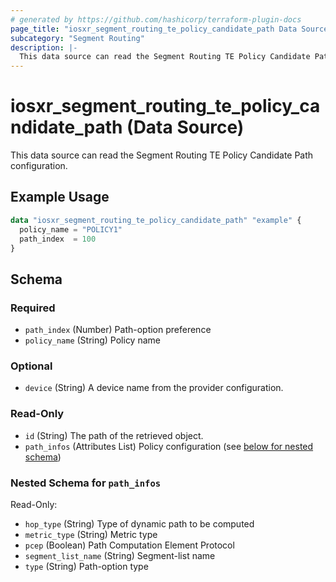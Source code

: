 ```yaml
---
# generated by https://github.com/hashicorp/terraform-plugin-docs
page_title: "iosxr_segment_routing_te_policy_candidate_path Data Source - terraform-provider-iosxr"
subcategory: "Segment Routing"
description: |-
  This data source can read the Segment Routing TE Policy Candidate Path configuration.
---
```


# iosxr_segment_routing_te_policy_candidate_path (Data Source)

This data source can read the Segment Routing TE Policy Candidate Path configuration.

## Example Usage

```terraform
data "iosxr_segment_routing_te_policy_candidate_path" "example" {
  policy_name = "POLICY1"
  path_index  = 100
}
```

<!-- schema generated by tfplugindocs -->
## Schema

### Required

- `path_index` (Number) Path-option preference
- `policy_name` (String) Policy name

### Optional

- `device` (String) A device name from the provider configuration.

### Read-Only

- `id` (String) The path of the retrieved object.
- `path_infos` (Attributes List) Policy configuration (see [below for nested schema](#nestedatt--path_infos))

<a id="nestedatt--path_infos"></a>
### Nested Schema for `path_infos`

Read-Only:

- `hop_type` (String) Type of dynamic path to be computed
- `metric_type` (String) Metric type
- `pcep` (Boolean) Path Computation Element Protocol
- `segment_list_name` (String) Segment-list name
- `type` (String) Path-option type
